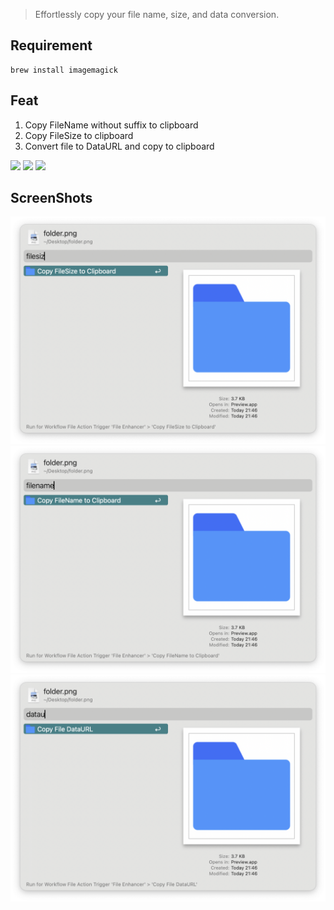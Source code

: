 > Effortlessly copy your file name, size, and data conversion.


## Requirement

```
brew install imagemagick

```

## Feat

1. Copy FileName without suffix to clipboard
2. Copy FileSize to clipboard
3. Convert file to DataURL and copy to clipboard



![](https://img.shields.io/badge/version-v1.6-green?style=for-the-badge)
[![](https://img.shields.io/badge/download-click-blue?style=for-the-badge)](https://github.com/alanhg/alfred-workflows/raw/master/file-enhancer/File%20Enhancer.alfredworkflow)
[![](https://img.shields.io/badge/plist-link-important?style=for-the-badge)](https://raw.githubusercontent.com/alanhg/alfred-workflows/master/file-enhancer/src/info.plist)



<!-- more -->

## ScreenShots

![screenshot1.png](screenshot/screenshot1.png)
![screenshot1.png](screenshot/screenshot2.png)
![screenshot1.png](screenshot/screenshot3.png)
